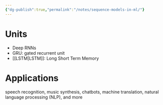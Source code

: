 ```yaml
---
{"dg-publish":true,"permalink":"/notes/sequence-models-in-ml/"}
---
```


# Units
- Deep RNNs
- GRU: gated recurrent unit
- [[LSTM\|LSTM]]: Long Short Term Memory

# Applications
 speech recognition, music synthesis, chatbots, machine translation, natural language processing (NLP), and more
